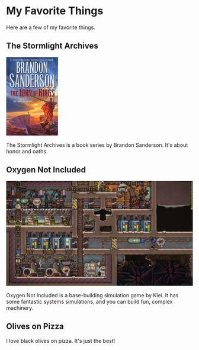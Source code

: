 # My Favorite Things

Here are a few of my favorite things.

## The Stormlight Archives

![The Way of Kings book cover](/assets/the-way-of-kings.jpg)

The Stormlight Archives is a book series by Brandon Sanderson. It's about honor and oaths.

## Oxygen Not Included

![Oxygen Not Included screenshot showing an advanced base](/assets/oni.png)

Oxygen Not Included is a base-building simulation game by Klei. It has some fantastic systems simulations, and you can build fun, complex machinery.

## Olives on Pizza

I love black olives on pizza. It's just the best!
